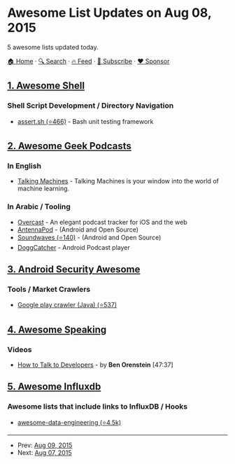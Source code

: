# Awesome List Updates on Aug 08, 2015

5 awesome lists updated today.

[🏠 Home](/README.md) · [🔍 Search](https://www.trackawesomelist.com/search/) · [🔥 Feed](https://www.trackawesomelist.com/rss.xml) · [📮 Subscribe](https://trackawesomelist.us17.list-manage.com/subscribe?u=d2f0117aa829c83a63ec63c2f&id=36a103854c) · [❤️  Sponsor](https://github.com/sponsors/theowenyoung)



## [1. Awesome Shell](/content/alebcay/awesome-shell/README.md)

### Shell Script Development / Directory Navigation

*   [assert.sh (⭐466)](https://github.com/lehmannro/assert.sh) - Bash unit testing framework

## [2. Awesome Geek Podcasts](/content/ayr-ton/awesome-geek-podcasts/README.md)

### In English

*   [Talking Machines](http://www.thetalkingmachines.com/) - Talking Machines is your window into the world of machine learning.

### In Arabic / Tooling

*   [Overcast](https://overcast.fm) - An elegant podcast tracker for iOS and the web
*   [AntennaPod](http://antennapod.org) - (Android and Open Source)
*   [Soundwaves (⭐140)](https://github.com/bottiger/SoundWaves) - (Android and Open Source)
*   [DoggCatcher](http://www.doggcatcher.com) - Android Podcast player

## [3. Android Security Awesome](/content/ashishb/android-security-awesome/README.md)

### Tools / Market Crawlers

*   [Google play crawler (Java) (⭐537)](https://github.com/Akdeniz/google-play-crawler)

## [4. Awesome Speaking](/content/matteofigus/awesome-speaking/README.md)

### Videos

*   [How to Talk to Developers](https://www.youtube.com/watch?v=l9JXH7JPjR4) - by **Ben Orenstein** \[47:37]

## [5. Awesome Influxdb](/content/mark-rushakoff/awesome-influxdb/README.md)

### Awesome lists that include links to InfluxDB / Hooks

*   [awesome-data-engineering (⭐4.5k)](https://github.com/igorbarinov/awesome-data-engineering)

---

- Prev: [Aug 09, 2015](/content/2015/08/09/README.md)
- Next: [Aug 07, 2015](/content/2015/08/07/README.md)